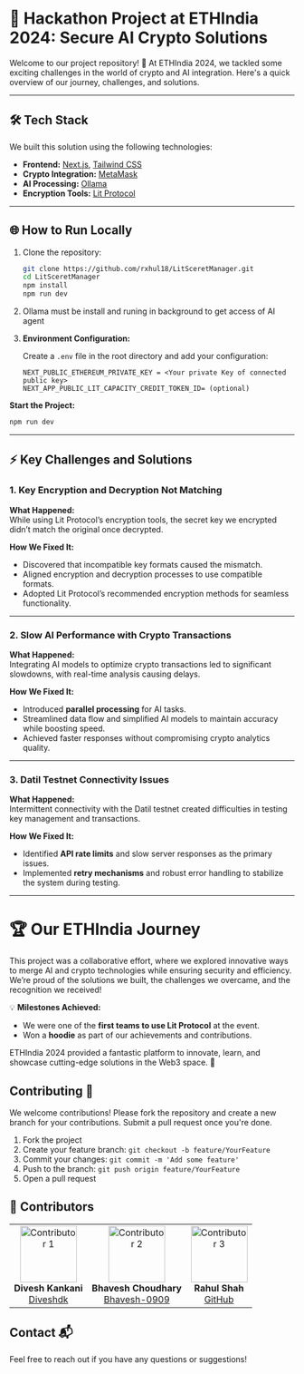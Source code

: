 # 🔐 Hackathon Project at ETHIndia 2024: **Secure AI Crypto Solutions**

Welcome to our project repository! 🚀 At ETHIndia 2024, we tackled some exciting challenges in the world of crypto and AI integration. Here's a quick overview of our journey, challenges, and solutions.

---

## 🛠️ **Tech Stack**

We built this solution using the following technologies:

- **Frontend:** [Next.js](https://nextjs.org/), [Tailwind CSS](https://tailwindcss.com/)
- **Crypto Integration:** [MetaMask](https://metamask.io/)
- **AI Processing:** [Ollama](https://ollama.com/)
- **Encryption Tools:** [Lit Protocol](https://litprotocol.com/)

---
## 🌐 **How to Run Locally**

1. Clone the repository:
   ```bash
   git clone https://github.com/rxhul18/LitSceretManager.git
   cd LitSceretManager
   npm install
   npm run dev
   ``` 
2. Ollama must be install and runing in background to get access of AI agent

3. **Environment Configuration:**

   Create a `.env` file in the root directory and add your configuration:

   ```env
   NEXT_PUBLIC_ETHEREUM_PRIVATE_KEY = <Your private Key of connected public key>
   NEXT_APP_PUBLIC_LIT_CAPACITY_CREDIT_TOKEN_ID= (optional)
   ```
**Start the Project:**

   ```bash
   npm run dev
   ```
---

## ⚡ **Key Challenges and Solutions**

### 1. **Key Encryption and Decryption Not Matching**
**What Happened:**  
While using Lit Protocol’s encryption tools, the secret key we encrypted didn’t match the original once decrypted.  

**How We Fixed It:**  
- Discovered that incompatible key formats caused the mismatch.  
- Aligned encryption and decryption processes to use compatible formats.  
- Adopted Lit Protocol’s recommended encryption methods for seamless functionality.

---

### 2. **Slow AI Performance with Crypto Transactions**
**What Happened:**  
Integrating AI models to optimize crypto transactions led to significant slowdowns, with real-time analysis causing delays.  

**How We Fixed It:**  
- Introduced **parallel processing** for AI tasks.  
- Streamlined data flow and simplified AI models to maintain accuracy while boosting speed.  
- Achieved faster responses without compromising crypto analytics quality.

---

### 3. **Datil Testnet Connectivity Issues**
**What Happened:**  
Intermittent connectivity with the Datil testnet created difficulties in testing key management and transactions.  

**How We Fixed It:**  
- Identified **API rate limits** and slow server responses as the primary issues.  
- Implemented **retry mechanisms** and robust error handling to stabilize the system during testing.

---

# 🏆 **Our ETHIndia Journey**

This project was a collaborative effort, where we explored innovative ways to merge AI and crypto technologies while ensuring security and efficiency. We’re proud of the solutions we built, the challenges we overcame, and the recognition we received!  

💡 **Milestones Achieved:**  
- We were one of the **first teams to use Lit Protocol** at the event.  
- Won a **hoodie** as part of our achievements and contributions.  

ETHIndia 2024 provided a fantastic platform to innovate, learn, and showcase cutting-edge solutions in the Web3 space. 🚀  

## Contributing 🤝

We welcome contributions! Please fork the repository and create a new branch for your contributions. Submit a pull request once you're done.

1. Fork the project
2. Create your feature branch: `git checkout -b feature/YourFeature`
3. Commit your changes: `git commit -m 'Add some feature'`
4. Push to the branch: `git push origin feature/YourFeature`
5. Open a pull request

## 👥 **Contributors**

<div align="center">
  <table>
    <tr>
      <td align="center">
        <img src="https://avatars.githubusercontent.com/u/115892452?v=4" width="100" height="100" alt="Contributor 1">
        <br />
        <b>Divesh Kankani</b>
        <br />
        <a href="https://github.com/Diveshdk">Diveshdk</a>
      </td>
      <td align="center">
        <img src="https://avatars.githubusercontent.com/u/133791708?v=4" width="100" height="100" alt="Contributor 2">
        <br />
        <b>Bhavesh Choudhary</b>
        <br />
        <a href="https://github.com/Bhavesh-0909">Bhavesh-0909</a>
      </td>
      <td align="center">
        <img src="https://avatars.githubusercontent.com//u/99045557?v=4" width="100" height="100" alt="Contributor 3">
        <br />
        <b>Rahul Shah</b>
        <br />
        <a href="https://github.com/rxhul18">GitHub</a>
      </td>
    </tr>
  </table>
</div>


## Contact 📬

Feel free to reach out if you have any questions or suggestions!
